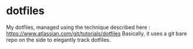 # dotfiles

My dotfiles, managed using the technique described here : https://www.atlassian.com/git/tutorials/dotfiles
Basically, it uses a git bare repo on the side to elegantly track dotfiles.
